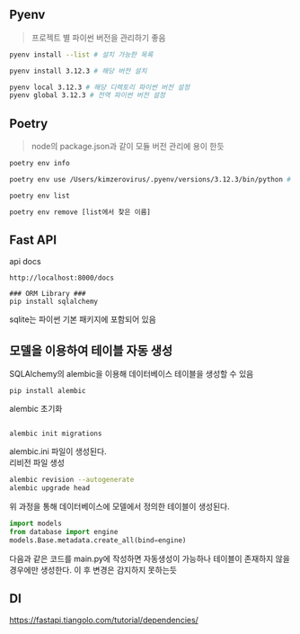 
## Pyenv
> 프로젝트 별 파이썬 버전을 관리하기 좋음
 
```sh
pyenv install --list # 설치 가능한 목록
```

```sh
pyenv install 3.12.3 # 해당 버전 설치
```

```sh
pyenv local 3.12.3 # 해당 디렉토리 파이썬 버전 설정
pyenv global 3.12.3 # 전역 파이썬 버전 설정
```



## Poetry
> node의 package.json과 같이 모듈 버전 관리에 용이 한듯

```sh
poetry env info
```

```sh
poetry env use /Users/kimzerovirus/.pyenv/versions/3.12.3/bin/python # pyenv 사용시 다음과 같은 경로이다.
```

```sh
poetry env list
```

```sh
poetry env remove [list에서 찾은 이름]
```

## Fast API

api docs
```shell
http://localhost:8000/docs
```

```shell
### ORM Library ###
pip install sqlalchemy
```

sqlite는 파이썬 기본 패키지에 포함되어 있음

## 모델을 이용하여 테이블 자동 생성
SQLAlchemy의 alembic을 이용해 데이터베이스 테이블을 생성할 수 있음
```shell
pip install alembic
```

alembic 초기화
```shell

alembic init migrations
```
alembic.ini 파일이 생성된다.
<br/>
리비전 파일 생성
```sh
alembic revision --autogenerate
alembic upgrade head
```
위 과정을 통해 데이터베이스에 모델에서 정의한 테이블이 생성된다.

```python
import models
from database import engine
models.Base.metadata.create_all(bind=engine)
```
다음과 같은 코드를 main.py에 작성하면 자동생성이 가능하나 테이블이 존재하지 않을 경우에만 생성한다.
이 후 변경은 감지하지 못하는듯

## DI
https://fastapi.tiangolo.com/tutorial/dependencies/

